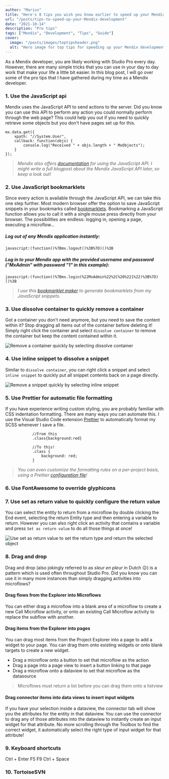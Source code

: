 ```yaml
---
author: "Marius"
title: "Here's 8 tips you wish you knew earlier to speed up your Mendix development"
url: "/posts/tips-to-speed-up-your-Mendix-development"
date: "2021-10-14"
description: "Pro tips"
tags: ["Mendix", "Development", "Tips", "Guide"]
cover:
  image: "/posts/images/toptipsheader.png"
  alt: "Hero image for top tips for speeding up your Mendix development"
---
```


As a Mendix developer, you are likely working with Studio Pro every day. However, there are many simple tricks that you can use in your day to day work that make your life a little bit easier. In this blog post, I will go over some of the pro tips that I have gathered during my time as a Mendix developer.

### 1. Use the JavaScript api

Mendix uses the JavaScript API to send actions to the server. Did you know you can use this API to perform any action you could normally perform through the web page?
This could help you out if you need to quickly retrieve some objects but you don't have pages set up for this.

```
mx.data.get({
    xpath: "//System.User",
    callback: function(objs) {
        console.log("Received " + objs.length + " MxObjects");
    }
});
```

> _Mendix also offers [documentation](https://apidocs.rnd.mendix.com/9/client/) for using the JavaScript API. I might write a full blogpost about the Mendix JavaScript API later, so keep a look out!_

### 2. Use JavaScript bookmarklets

Since every action is available through the JavaScript API, we can take this one step further. Most modern browser offer the option to save JavaScript snippets in your bookmarks called [bookmarklets](https://en.wikipedia.org/wiki/Bookmarklet).
Bookmarking a JavaScript function allows you to call it with a single mouse press directly from your browser. The possibilities are endless: logging in, opening a page, executing a microflow...

##### Log out of any Mendix application instantly:

```
javascript:(function()%7Bmx.logout()%3B%7D)()%3B
```

##### Log in to your Mendix app with the provided username and password ("MxAdmin" with password "1" in this example):

```
javascript:(function()%7Bmx.login(%22MxAdmin%22%2C%20%221%22)%3B%7D)()%3B
```

> _I use this [bookmarklet maker](https://caiorss.github.io/bookmarklet-maker/) to generate bookmarklets from my JavaScript snippets._

### 3. Use dissolve container to quickly remove a container

Got a container you don't need anymore, but you need to save the content within it? Stop dragging all items out of the container before deleting it! Simply right click the container and select `dissolve container` to remove the container but keep the content contained within it.

![Remove a container quickly by selecting dissolve container](/posts/images/toptipsdissolvecontainer.png)

### 4. Use inline snippet to dissolve a snippet

Similar to `dissolve container`, you can right click a snippet and select `inline snippet` to quickly put all snippet contents back on a page directly.

![Remove a snippet quickly by selecting inline snippet](/posts/images/toptipsinlinesnippet.png)

### 5. Use Prettier for automatic file formatting

If you have experience writing custom styling, you are probably familiar with CSS indentation formatting. There are many ways you can automate this. I use the Visual Studio Code extension [Prettier](https://marketplace.visualstudio.com/items?itemName=esbenp.prettier-vscode) to automatically format my SCSS whenever I save a file.

                //From this
                .class{background:red}

                //To this!
                .class {
                    background: red;
                }

> _You can even customize the formatting rules on a per-project basis, using a Prettier [configuration file](https://prettier.io/docs/en/configuration.html)!_

### 6. Use FontAwesome to override glyphicons

### 7. Use set as return value to quickly configure the return value

You can select the entity to return from a microflow by double clicking the End event, selecting the return Entity type and then entering a variable to return. However you can also right click an activity that contains a variable and press `Set as return value` to do all those things at once!

![Use set as return value to set the return type and return the selected object](/posts/images/toptipsreturnvalue.png)

### 8. Drag and drop

Drag and drop (also jokingly referred to as _sleur en pleur_ in Dutch 😉) is a pattern which is used often throughout Studio Pro. Did you know you can use it in many more instances than simply dragging activities into microflows?

#### Drag flows from the Explorer into Microflows

You can either drag a microflow into a blank area of a microflow to create a new Call Microflow activity, or onto an existing Call Microflow activity to replace the subflow with another.

#### Drag items from the Explorer into pages

You can drag most items from the Project Explorer into a page to add a widget to your page. You can drag them onto existing widgets or onto blank targets to create a new widget.

- Drag a microflow onto a button to set that microflow as the action
- Drag a page into a page view to insert a button linking to that page
- Drag a microflow onto a dataview to set that microflow as the datasource

> Microflows must return a list before you can drag them onto a listview

#### Drag connector items into data views to insert input widgets

If you have your selection inside a dataview, the connector tab will show you the attributes for the entity in that dataview. You can use the connector to drag any of those attributes into the dataview to instantly create an input widget for that attribute. No more scrolling through the Toolbox to find the correct widget, it automatically select the right type of input widget for that attribute!

### 9. Keyboard shortcuts

Ctrl + Enter
F5 F9
Ctrl + Space

### 10. TortoiseSVN
